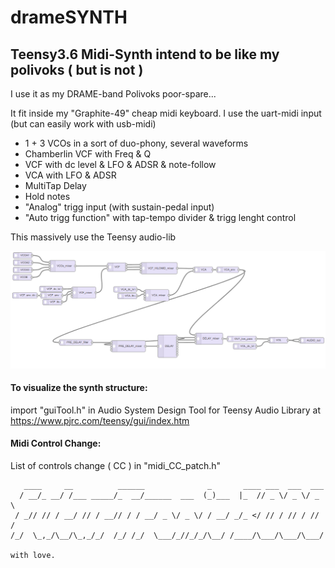 # drameSYNTH
## Teensy3.6 Midi-Synth intend to be like my polivoks ( but is not )

I use it as my DRAME-band Polivoks poor-spare...

It fit inside my "Graphite-49" cheap midi keyboard.
I use the uart-midi input (but can easily work with usb-midi)

- 1 + 3 VCOs in a sort of duo-phony, several waveforms
- Chamberlin VCF with Freq & Q
- VCF with dc level & LFO & ADSR & note-follow
- VCA with LFO & ADSR
- MultiTap Delay
- Hold notes
- "Analog" trigg input (with sustain-pedal input)
- "Auto trigg function" with tap-tempo divider & trigg lenght control

This massively use the Teensy audio-lib

![alt text](./export/drameSYNTH.jpg)

#### To visualize the synth structure:
import "guiTool.h" in Audio System Design Tool for Teensy Audio Library
at https://www.pjrc.com/teensy/gui/index.htm

#### Midi Control Change:
List of controls change ( CC ) in  "midi_CC_patch.h"

  ```
     ____     __          ______              _       ____ ___  ___  ___
    / __/_ __/ /___ _____/_  __/______  ___  (_)___  |_  // _ \/ _ \/ _ \
   / _// // / __/ // / __// / / __/ _ \/ _ \/ / __/ _/_ </ // / // / // /
  /_/  \_,_/\__/\_,_/_/  /_/ /_/  \___/_//_/_/\__/ /____/\___/\___/\___/ 
                                                                         
with love.
```
